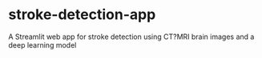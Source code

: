 # stroke-detection-app
A Streamlit web app for stroke detection using CT?MRI brain images and a deep learning model
